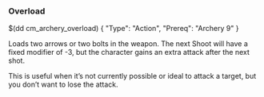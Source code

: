 ### Overload

$(dd cm_archery_overload)
{ "Type": "Action",
	"Prereq": "Archery 9"
}

Loads two arrows or two bolts in the weapon. The next Shoot will have a fixed
modifier of -3, but the character gains an extra attack after the next shot.

This is useful when it’s not currently possible or ideal to attack a target, but
you don’t want to lose the attack.

